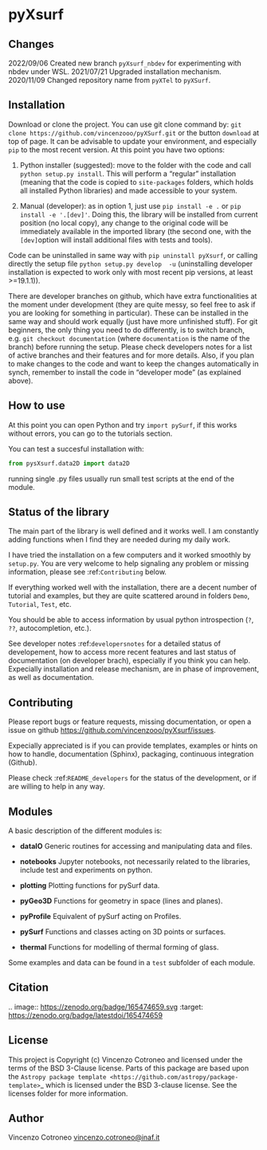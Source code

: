 pyXsurf
================

<!-- WARNING: THIS FILE WAS AUTOGENERATED! DO NOT EDIT! -->

## Changes

2022/09/06 Created new branch `pyXsurf_nbdev` for experimenting with
nbdev under WSL. 2021/07/21 Upgraded installation mechanism. 2020/11/09
Changed repository name from `pyXTel` to `pyXSurf`.

## Installation

Download or clone the project. You can use git clone command by:
`git clone https://github.com/vincenzooo/pyXSurf.git` or the button
`download` at top of page. It can be advisable to update your
environment, and especially `pip` to the most recent version. At this
point you have two options:

1.  Python installer (suggested): move to the folder with the code and
    call `python setup.py install`. This will perform a “regular”
    installation (meaning that the code is copied to `site-packages`
    folders, which holds all installed Python libraries) and made
    accessible to your system.

2.  Manual (developer): as in option 1, just use `pip install -e .` or
    `pip install -e '.[dev]'`. Doing this, the library will be installed
    from current position (no local copy), any change to the original
    code will be immediately available in the imported library (the
    second one, with the `[dev]`option will install additional files
    with tests and tools).

Code can be uninstalled in same way with `pip uninstall pyXsurf`, or
calling directly the setup file `python setup.py develop  -u`
(uninstalling developer installation is expected to work only with most
recent pip versions, at least \>=19.1.1)).

There are developer branches on github, which have extra functionalities
at the moment under development (they are quite messy, so feel free to
ask if you are looking for something in particular). These can be
installed in the same way and should work equally (just have more
unfinished stuff). For git beginners, the only thing you need to do
differently, is to switch branch, e.g. `git checkout documentation`
(where `documentation` is the name of the branch) before running the
setup. Please check developers notes for a list of active branches and
their features and for more details. Also, if you plan to make changes
to the code and want to keep the changes automatically in synch,
remember to install the code in “developer mode” (as explained above).

## How to use

At this point you can open Python and try `import pySurf`, if this works
without errors, you can go to the tutorials section.

You can test a succesful installation with:

``` python
from pysXsurf.data2D import data2D
```

running single .py files usually run small test scripts at the end of
the module.

## Status of the library

The main part of the library is well defined and it works well. I am
constantly adding functions when I find they are needed during my daily
work.

I have tried the installation on a few computers and it worked smoothly
by `setup.py`. You are very welcome to help signaling any problem or
missing information, please see :ref:`Contributing` below.

If everything worked well with the installation, there are a decent
number of tutorial and examples, but they are quite scattered around in
folders `Demo`, `Tutorial`, `Test`, etc.

You should be able to access information by usual python introspection
(`?`, `??`, autocompletion, etc.).

See developer notes :ref:`developersnotes` for a detailed status of
developement, how to access more recent features and last status of
documentation (on developer brach), especially if you think you can
help. Expecially installation and release mechanism, are in phase of
improvement, as well as documentation.

## Contributing

Please report bugs or feature requests, missing documentation, or open a
issue on github https://github.com/vincenzooo/pyXsurf/issues.

Expecially appreciated is if you can provide templates, examples or
hints on how to handle, documentation (Sphinx), packaging, continuous
integration (Github).

Please check :ref:`README_developers` for the status of the development,
or if are willing to help in any way.

## Modules

A basic description of the different modules is:

- **dataIO** Generic routines for accessing and manipulating data and
  files.

- **notebooks** Jupyter notebooks, not necessarily related to the
  libraries, include test and experiments on python.

- **plotting** Plotting functions for pySurf data.

- **pyGeo3D** Functions for geometry in space (lines and planes).

- **pyProfile** Equivalent of pySurf acting on Profiles.

- **pySurf** Functions and classes acting on 3D points or surfaces.

- **thermal** Functions for modelling of thermal forming of glass.

Some examples and data can be found in a `test` subfolder of each
module.

## Citation

.. image:: https://zenodo.org/badge/165474659.svg :target:
https://zenodo.org/badge/latestdoi/165474659

## License

This project is Copyright (c) Vincenzo Cotroneo and licensed under the
terms of the BSD 3-Clause license. Parts of this package are based upon
the
`Astropy package template <https://github.com/astropy/package-template>`\_
which is licensed under the BSD 3-clause license. See the licenses
folder for more information.

## Author

Vincenzo Cotroneo vincenzo.cotroneo@inaf.it
